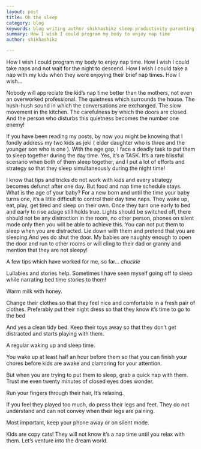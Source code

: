 ```yaml
---
layout: post
title: Oh the sleep
category: blog
keywords: blog writing author shikhashikz sleep productivity parenting
summary: How I wish I could program my body to enjoy nap time
author: shikhashikz

---
```


How I wish I could program my body to enjoy nap time. How I wish I could take naps and not wait for the night to descend. How I wish I could take a nap with my kids when they were enjoying their brief nap times. How I wish…

Nobody will appreciate the kid’s nap time better than the mothers, not even an overworked professional. The quietness which surrounds the house. The hush-hush sound in which the conversations are exchanged. The slow movement in the kitchen. The carefulness by which the doors are closed. And the person who disturbs this quietness becomes the number one enemy!

If you have been reading my posts, by now you might be knowing that I fondly address my two kids as jeki ( elder daughter who is three and the younger son who is one ). With the age gap, I face a deadly task to put them to sleep together during the day time. Yes, it’s a TASK. It’s a rare blissful scenario when both of them sleep together, and I put a lot of efforts and strategy so that they sleep simultaneously during the night time!

I know that tips and tricks do not work with kids and every strategy becomes defunct after one day. But food and nap time schedule stays.
What is the age of your baby? For a new born and until the time your baby turns one, it’s a little difficult to control their day time naps. They wake up, eat, play, get tired and sleep on their own. Once they turn one early to bed and early to rise adage still holds true. Lights should be switched off, there should not be any distraction in the room, no other person, phones on silent mode only then you will be able to achieve this. You can not put them to sleep when you are distracted. Lie down with them and pretend that you are sleeping.And yes do shut the door. My babies are naughty enough to open the door and run to other rooms or will cling to their dad or granny and mention that they are not sleepy!

A few tips which have worked for me, so far… *chuckle*

Lullabies and stories help. Sometimes I have seen myself going off to sleep while narrating bed time stories to them!

Warm milk with honey.

Change their clothes so that they feel nice and comfortable in a fresh pair of clothes. Preferably put their night dress so that they know it’s time to go to the bed

And yes a clean tidy bed. Keep their toys away so that they don’t get distracted and starts playing with them.

A regular waking up and sleep time.

You wake up at least half an hour before them so that you can finish your chores before kids are awake and clamoring for your attention.

But when you are trying to put them to sleep, grab a quick nap with them. Trust me even twenty minutes of closed eyes does wonder.

Run your fingers through their hair, It’s relaxing.

If you feel they played too much, do press their legs and feet. They do not understand and can not convey when their legs are paining.

Most important, keep your phone away or on silent mode.

Kids are copy cats! They will not know it’s a nap time until you relax with them. Let’s venture into the dream world.
